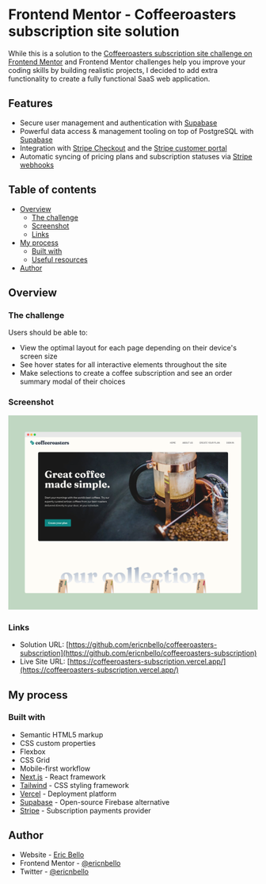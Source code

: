 # Frontend Mentor - Coffeeroasters subscription site solution

While this is a solution to the [Coffeeroasters subscription site challenge on Frontend Mentor](https://www.frontendmentor.io/challenges/coffeeroasters-subscription-site-5Fc26HVY6) and Frontend Mentor challenges help you improve your coding skills by building realistic projects, I decided to add extra functionality to create a fully functional SaaS web application.

## Features

- Secure user management and authentication with [Supabase](https://supabase.io/docs/guides/auth)
- Powerful data access & management tooling on top of PostgreSQL with [Supabase](https://supabase.io/docs/guides/database)
- Integration with [Stripe Checkout](https://stripe.com/docs/payments/checkout) and the [Stripe customer portal](https://stripe.com/docs/billing/subscriptions/customer-portal)
- Automatic syncing of pricing plans and subscription statuses via [Stripe webhooks](https://stripe.com/docs/webhooks)

## Table of contents

- [Overview](#overview)
  - [The challenge](#the-challenge)
  - [Screenshot](#screenshot)
  - [Links](#links)
- [My process](#my-process)
  - [Built with](#built-with)
  - [Useful resources](#useful-resources)
- [Author](#author)

## Overview

### The challenge

Users should be able to:

- View the optimal layout for each page depending on their device's screen size
- See hover states for all interactive elements throughout the site
- Make selections to create a coffee subscription and see an order summary modal of their choices

### Screenshot

![](./public/coffeeroasters-subscription-screenshot-mockup.png)

### Links

- Solution URL: [https://github.com/ericnbello/coffeeroasters-subscription](https://github.com/ericnbello/coffeeroasters-subscription)
- Live Site URL: [https://coffeeroasters-subscription.vercel.app/](https://coffeeroasters-subscription.vercel.app/)

## My process

### Built with

- Semantic HTML5 markup
- CSS custom properties
- Flexbox
- CSS Grid
- Mobile-first workflow
- [Next.js](https://nextjs.org/) - React framework
- [Tailwind](https://tailwindcss.com/) - CSS styling framework
- [Vercel](https://vercel.com) - Deployment platform
- [Supabase](https://supabase.io) - Open-source Firebase alternative
- [Stripe](https://stripe.com) - Subscription payments provider

## Author

- Website - [Eric Bello](https://www.ericnbello.com)
- Frontend Mentor - [@ericnbello](https://www.frontendmentor.io/profile/ericnbello)
- Twitter - [@ericnbello](https://www.twitter.com/ericnbello)
